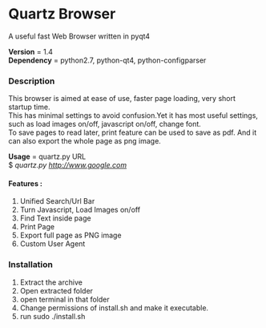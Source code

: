# Quartz Browser
A useful fast Web Browser written in pyqt4

**Version** = 1.4  
**Dependency** = python2.7, python-qt4, python-configparser  

### Description
This browser is aimed at ease of use, faster page loading, very short startup time.  
This has minimal settings to avoid confusion.Yet it has most useful settings, such as load images on/off, javascript on/off, change font.  
To save pages to read later, print feature can be used to save as pdf. And it can also export the whole page as png image.  


**Usage** = quartz.py URL  
 $ *quartz.py http://www.google.com*  
 
#### Features :  
 1. Unified Search/Url Bar  
 2. Turn Javascript, Load Images on/off  
 3. Find Text inside page  
 4. Print Page  
 5. Export full page as PNG image  
 6. Custom User Agent  

### Installation
 1. Extract the archive  
 2. Open extracted folder  
 3. open terminal in that folder  
 4. Change permissions of install.sh and make it executable.
 5. run sudo ./install.sh
